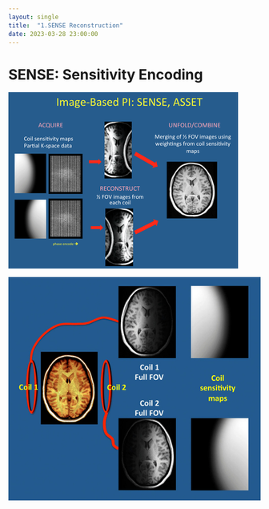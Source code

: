 ```yaml
---
layout: single
title:  "1.SENSE Reconstruction"
date: 2023-03-28 23:00:00
---
```


# SENSE: Sensitivity Encoding

![SENSE01](../images/2023-03-28-SENSE/SENSE01.png)



![SENSE02](../images/2023-03-28-SENSE/SENSE02.jpg)
